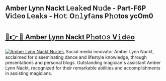 ## Amber Lynn Nackt L𝚎a𝚔ed N𝚞𝚍e - Part-F6P Vi𝚍𝚎o L𝚎a𝚔s - H𝚘𝚝 O𝚗𝚕yf𝚊ns P𝚑𝚘tos ycOm0

# <h2><a href="http://kf1z8sj.oniu.top/?m=Amber+Lynn+Nackt">🔗👉 🔴 Amber Lynn Nackt P𝚑ot𝚘𝚜 V𝚒d𝚎o</a></h2>

[![Amber Lynn Nackt Nu𝚍e𝚜](https://i.imgur.com/0qMVB7G.gif)](http://kf1z8sj.oniu.top/?m=Amber+Lynn+Nackt)
Social media innovator Amber Lynn Nackt, acclaimed for disseminating dance and lifestyle knowledge, through presentations and personal blogs. Outstanding magician's assistant Amber Lynn Nackt, recognized for their remarkable abilities and accomplishments in assisting magicians.  
